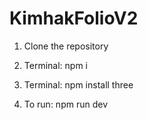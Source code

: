 # KimhakFolioV2

1. Clone the repository

2. Terminal: npm i

3. Terminal: npm install three

4. To run: npm run dev
